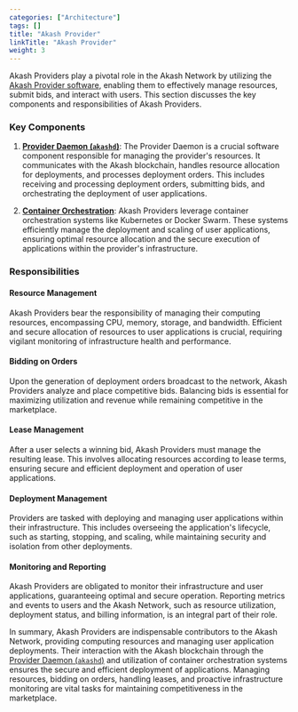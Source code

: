 ```yaml
---
categories: ["Architecture"]
tags: []
title: "Akash Provider"
linkTitle: "Akash Provider"
weight: 3
---
```


Akash Providers play a pivotal role in the Akash Network by utilizing the [Akash Provider software](https://github.com/akash-network/provider), enabling them to effectively manage resources, submit bids, and interact with users. This section discusses the key components and responsibilities of Akash Providers.

### Key Components

1. **[Provider Daemon (`akashd`)][akashd]**: The Provider Daemon is a crucial software component responsible for managing the provider's resources. It communicates with the Akash blockchain, handles resource allocation for deployments, and processes deployment orders. This includes receiving and processing deployment orders, submitting bids, and orchestrating the deployment of user applications.

2. [**Container Orchestration**][kubernetes]: Akash Providers leverage container orchestration systems like Kubernetes or Docker Swarm. These systems efficiently manage the deployment and scaling of user applications, ensuring optimal resource allocation and the secure execution of applications within the provider's infrastructure.

### Responsibilities

#### Resource Management

Akash Providers bear the responsibility of managing their computing resources, encompassing CPU, memory, storage, and bandwidth. Efficient and secure allocation of resources to user applications is crucial, requiring vigilant monitoring of infrastructure health and performance.

#### Bidding on Orders

Upon the generation of deployment orders broadcast to the network, Akash Providers analyze and place competitive bids. Balancing bids is essential for maximizing utilization and revenue while remaining competitive in the marketplace.

#### Lease Management

After a user selects a winning bid, Akash Providers must manage the resulting lease. This involves allocating resources according to lease terms, ensuring secure and efficient deployment and operation of user applications.

#### Deployment Management

Providers are tasked with deploying and managing user applications within their infrastructure. This includes overseeing the application's lifecycle, such as starting, stopping, and scaling, while maintaining security and isolation from other deployments.

#### Monitoring and Reporting

Akash Providers are obligated to monitor their infrastructure and user applications, guaranteeing optimal and secure operation. Reporting metrics and events to users and the Akash Network, such as resource utilization, deployment status, and billing information, is an integral part of their role.

In summary, Akash Providers are indispensable contributors to the Akash Network, providing computing resources and managing user application deployments. Their interaction with the Akash blockchain through the [Provider Daemon (`akashd`)][akashd] and utilization of container orchestration systems ensures the secure and efficient deployment of applications. Managing resources, bidding on orders, handling leases, and proactive infrastructure monitoring are vital tasks for maintaining competitiveness in the marketplace.

[kubernetes]: /docs/docs/architecture/containers-and-kubernetes/
[akash-providers]: https://github.com/akash-network/provider
[akashd]: https://github.com/akash-network/provider
